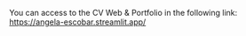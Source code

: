 You can access to the CV Web & Portfolio in the following link: https://angela-escobar.streamlit.app/
